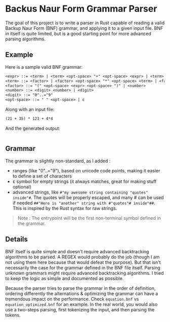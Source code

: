 # Backus Naur Form Grammar Parser

The goal of this project is to write a parser in Rust capable of reading a valid Backup Naur Form (BNF) grammar, and applying it to a given input file. BNF in itself is quite limited, but is a good starting point for more advanced parsing algorithms.


## Example
Here is a sample valid BNF grammar:

```txt
<expr> ::= <term> | <term> <opt-space> "+" <opt-space> <expr> | <term> <opt-space> "-" <opt-space> <expr>
<term> ::= <factor> | <factor> <opt-space> "*" <opt-space> <term> | <factor> <opt-space> "/" <opt-space> <term>
<factor> ::= "(" <opt-space> <expr> <opt-space> ")" | <number>
<number> ::= <digit> <number> | <digit>
<digit> ::= "0"..="9"
<opt-space> ::= " " <opt-space> | ε
```

Along with an input file:
```txt
(21 + 35) * 123 + 4*4
```

And the generated output:
```txt

```

## Grammar
The grammar is slightly non-standard, as I added :
- ranges (like "0"..="9"), based on unicode code points, making it easier to define a set of characters
- ε symbol for empty strings (it always matches, great for making stuff optional)
- advanced strings, like `#"my awesome string containing "quotes" inside"#`. The quotes will be properly escaped, and many # can be used if needed `##"Here is "another" string with #"quotes"# inside"##`. This is inspired by the Rust syntax for raw strings.

> Note : The entrypoint will be the first non-terminal symbol defined in the grammar.

## Details
BNF itself is quite simple and doesn't require advanced backtracking algorithms to be parsed. A REGEX would probably do the job (though I am not using them here because that would defeat the purpose). But that isn't necessarily the case for the grammar defined in the BNF file itself. Parsing unknown grammars might require advanced backtracking algorithms. I tried to keep the logic as simple and documented as possible.

Because the parser tries to parse the grammar in the order of definition, ordering differently the alternations & optimizing the grammar can have a tremendous impact on the performance. Check `equation.bnf` vs `equation_optimized.bnf` for an example. In the real world, you would also use a two-steps parsing, first tokenizing the input, and then parsing the tokens.